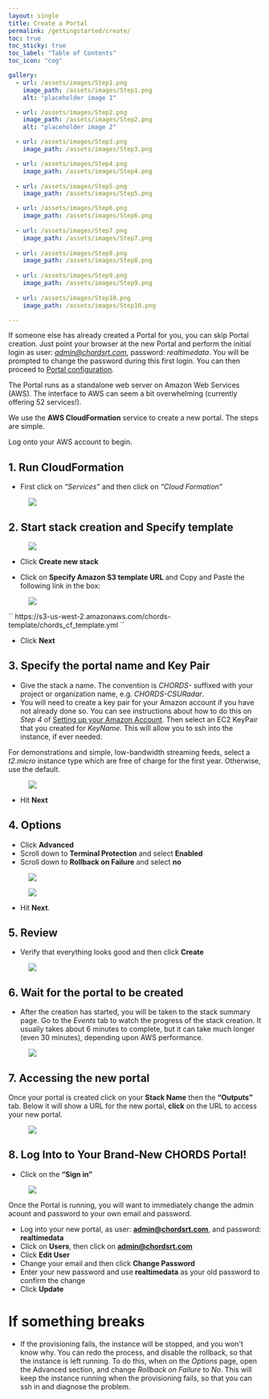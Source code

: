 ```yaml
---
layout: single
title: Create a Portal
permalink: /gettingstarted/create/
toc: true
toc_sticky: true
toc_label: "Table of Contents"
toc_icon: "cog"

gallery:
  - url: /assets/images/Step1.png
    image_path: /assets/images/Step1.png
    alt: "placeholder image 1"

  - url: /assets/images/Step2.png
    image_path: /assets/images/Step2.png
    alt: "placeholder image 2"

  - url: /assets/images/Step3.png
    image_path: /assets/images/Step3.png

  - url: /assets/images/Step4.png
    image_path: /assets/images/Step4.png
    
  - url: /assets/images/Step5.png
    image_path: /assets/images/Step5.png

  - url: /assets/images/Step6.png
    image_path: /assets/images/Step6.png
    
  - url: /assets/images/Step7.png
    image_path: /assets/images/Step7.png
    
  - url: /assets/images/Step8.png
    image_path: /assets/images/Step8.png
   
  - url: /assets/images/Step9.png
    image_path: /assets/images/Step9.png
  
  - url: /assets/images/Step10.png
    image_path: /assets/images/Step10.png

---
```


If someone else has already created a Portal for you, you can skip Portal creation. Just point
your browser at the new Portal and perform the initial login as user: <em>admin@chordsrt.com</em>, 
password: <em>realtimedata</em>. You will be prompted to change the password during this first login.
You can then proceed to [Portal configuration]({{site.baseurl}}/admin).

The Portal runs as a standalone web server on Amazon Web Services (AWS). 
The interface to AWS can seem a bit overwhelming (currently offering 52
services!).

We use the **AWS CloudFormation** service to create a new portal. The steps are
simple.

<!--Gallery of picture instructions. This can be moved anywhere.-->
<!-- {% include gallery %} -->


Log onto your AWS account to begin.

## 1. Run CloudFormation

* First click on <em>“Services”</em> and then click on <em>“Cloud Formation”</em> 
<figure>
  <a href = "{{ site.baseurl }}/assets/images/Step1.png"><img  class="img-responsive" src="{{ site.baseurl }}/assets/images/Step1.png"></a> <!--Using liquid to set path for images.-->
</figure>      

## 2. Start stack creation and Specify template 
<figure>
  <a href = "{{ site.baseurl }}/assets/images/Step2.png"><img  class="img-responsive" src="{{ site.baseurl }}/assets/images/Step2.png"></a><!--Using liquid to set path for images.-->
</figure>

* Click **Create new stack**

* Click on **Specify Amazon S3 template URL** and Copy and Paste the following link in the box:
<figure>
  <a href = "{{ site.baseurl }}/assets/images/Step3.png"><img  class="img-responsive" src="{{ site.baseurl }}/assets/images/Step3.png"></a><!--Using liquid to set path for images.-->
</figure>
``
https://s3-us-west-2.amazonaws.com/chords-template/chords_cf_template.yml
``

* Click **Next**


## 3. Specify the portal name and Key Pair

* Give the stack a name. The convention is _CHORDS-_ suffixed with your project or organization name, e.g. _CHORDS-CSURadar_.
* You will need to create a key pair for your Amazon account if you have not already done so. You can see instructions about how to do this on _Step 4_ of [Setting up your Amazon Account](http://ncar.github.io/chords/aws.html).
Then select an EC2 KeyPair that you created for *KeyName*. This will allow you to ssh into the instance, if ever needed.

For demonstrations and simple, low-bandwidth streaming feeds, select a _t2.micro_ instance type which are free of charge for the first
year. Otherwise, use the default.
<figure>  
  <a href = "{{ site.baseurl }}/assets/images/Step4.png"><img  class="img-responsive" src="{{ site.baseurl }}/assets/images/Step4.png"></a><!--Using liquid to set path for images.-->
</figure>

* Hit **Next**

## 4. Options

* Click **Advanced**
* Scroll down to **Terminal Protection** and select **Enabled**
* Scroll down to **Rollback on Failure** and select **no**
<figure>
  <a href = "{{ site.baseurl }}/assets/images/Step5.png"><img  class="img-responsive" src="{{ site.baseurl }}/assets/images/Step5.png"></a><!--Using liquid to set path for images.-->
</figure>
<figure>
  <a href = "{{ site.baseurl }}/assets/images/Step6.png"><img  class="img-responsive" src="{{ site.baseurl }}/assets/images/Step6.png"></a><!--Using liquid to set path for images.-->
</figure>

* Hit **Next**.

## 5. Review

* Verify that everything looks good and then click **Create**
<figure>
  <a href = "{{ site.baseurl }}/assets/images/Step7.png"><img  class="img-responsive" src="{{ site.baseurl }}/assets/images/Step7.png"></a><!--Using liquid to set path for images.-->
</figure>

## 6. Wait for the portal to be created
* After the creation has started, you will be taken 
to the stack summary page. Go to the *Events* tab to watch the progress 
of the stack creation. It usually takes about 6 minutes to complete, but it can take 
much longer (even 30 minutes), depending upon AWS performance.

<figure>
  <a href = "{{ site.baseurl }}/assets/images/Step8.png"><img  class="img-responsive" src="{{ site.baseurl }}/assets/images/Step8.png"></a><!--Using liquid to set path for images.-->
</figure>

## 7. Accessing the new portal

Once your portal is created click on your **Stack Name** then the **“Outputs”** tab. Below it will show a URL for the new portal, **click** on the URL to access your new portal.
<figure>
  <a href = "{{ site.baseurl }}/assets/images/Step9.png"><img  class="img-responsive" src="{{ site.baseurl }}/assets/images/Step9.png"></a><!--Using liquid to set path for images.-->
</figure>

## 8. Log Into to Your Brand-New CHORDS Portal!
* Click on the **“Sign in”** 

<figure>
  <a href = "{{ site.baseurl }}/assets/images/Step10.png"><img  class="img-responsive" src="{{ site.baseurl }}/assets/images/Step10.png"></a><!--Using liquid to set path for images.-->
</figure>

Once the Portal is running, you will want to immediately change the admin acount and password to your
own email and password.

* Log into your new portal, as user: **admin@chordsrt.com**, and password: **realtimedata**
* Click on **Users**, then click on **admin@chordsrt.com**
* Click **Edit User**
* Change your email and then click **Change Password**
* Enter your new password and use **realtimedata** as your old password to confirm the change
* Click **Update**

# If something breaks
* If the provisioning fails, the instance will be stopped, and you won\'t know why. You can redo the process, 
and disable the rollback, so that the instance is left running. To do this, when on the *Options* page, 
open the Advanced section, and change _Rollback on Failure_ to *No*. This will
keep the instance running when the provisioning fails, so that you can ssh in and diagnose the problem.
